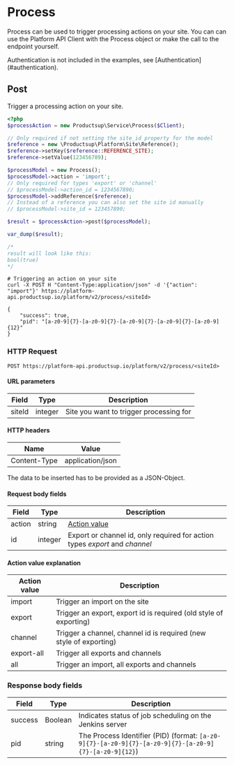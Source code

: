 # Process
Process can be used to trigger processing actions on your site. You can can use 
the Platform API Client with the Process object or make the call to the endpoint
yourself.
<aside class="info">Authentication is not included in the examples, see [Authentication](#authentication).</aside>

## Post
Trigger a processing action on your site.

```php
<?php
$processAction = new Productsup\Service\Process($Client);

// Only required if not setting the site_id property for the model
$reference = new \Productsup\Platform\Site\Reference();
$reference->setKey($reference::REFERENCE_SITE);
$reference->setValue(123456789); 

$processModel = new Process();
$processModel->action = 'import';
// Only required for types 'export' or 'channel'
// $processModel->action_id = 1234567890;
$processModel->addReference($reference);
// Instead of a reference you can also set the site id manually
// $processModel->site_id = 123457890;

$result = $processAction->post($processModel);

var_dump($result);

/*
result will look like this:
bool(true)
*/
```

```shell
# Triggering an action on your site
curl -X POST H "Content-Type:application/json" -d '{"action": "import"}' https://platform-api.productsup.io/platform/v2/process/<siteId>
```
    
```shell    
{
    "success": true,
    "pid": "[a-z0-9]{7}-[a-z0-9]{7}-[a-z0-9]{7}-[a-z0-9]{7}-[a-z0-9]{12}"
}
```
### HTTP Request

`POST https://platform-api.productsup.io/platform/v2/process/<siteId>`

#### URL parameters
Field | Type | Description
------ | -------- | --------------
siteId | integer | Site you want to trigger processing for

#### HTTP headers
Name | Value
--- | ---
Content-Type | application/json

The data to be inserted has to be provided as a JSON-Object.

#### Request body fields
Field | Type | Description
------ | -------- | --------------
action | string | [Action value](#process-request-action)
id | integer | Export or channel id, only required for action types _export_ and _channel_

#### <a name="process-request-action"></a> Action value explanation
Action value | Description
------ | ------
import | Trigger an import on the site
export | Trigger an export, export id is required (old style of exporting)
channel | Trigger a channel, channel id is required (new style of exporting)
export-all | Trigger all exports and channels
all | Trigger an import, all exports and channels

### Response body fields
Field | Type | Description
------ | -------- | --------------
success | Boolean | Indicates status of job scheduling on the Jenkins server
pid | string | The Process Identifier (PID) (format: `[a-z0-9]{7}-[a-z0-9]{7}-[a-z0-9]{7}-[a-z0-9]{7}-[a-z0-9]{12}`)
